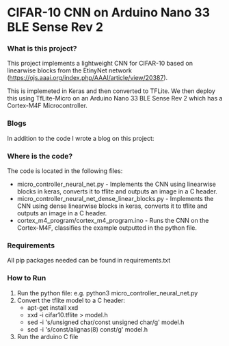 # CIFAR-10 CNN on Arduino Nano 33 BLE Sense Rev 2

### What is this project?

This project implements a lightweight CNN for CIFAR-10 based on linearwise blocks from the EtinyNet network (https://ojs.aaai.org/index.php/AAAI/article/view/20387). 

This is implemeted in Keras and then converted to TFLite. We then deploy this using TfLite-Micro on an Arduino Nano 33 BLE Sense Rev 2 which has a Cortex-M4F Microcontroller.

### Blogs

In addition to the code I wrote a blog on this project:

### Where is the code?

The code is located in the following files:

* micro_controller_neural_net.py - Implements the CNN using linearwise blocks in keras, converts it to tflite and outputs an image in a C header.
* micro_controller_neural_net_dense_linear_blocks.py - Implements the CNN using dense linearwise blocks in keras, converts it to tflite and outputs an image in a C header.
* cortex_m4_program/cortex_m4_program.ino - Runs the CNN on the Cortex-M4F, classifies the example outputted in the python file.

### Requirements

All pip packages needed can be found in requirements.txt

### How to Run

1. Run the python file: e.g. python3 micro_controller_neural_net.py
2. Convert the tflite model to a C header:
    * apt-get install xxd
    * xxd -i cifar10.tflite > model.h 
    * sed -i 's/unsigned char/const unsigned char/g' model.h
    * sed -i 's/const/alignas(8) const/g' model.h
3. Run the arduino C file